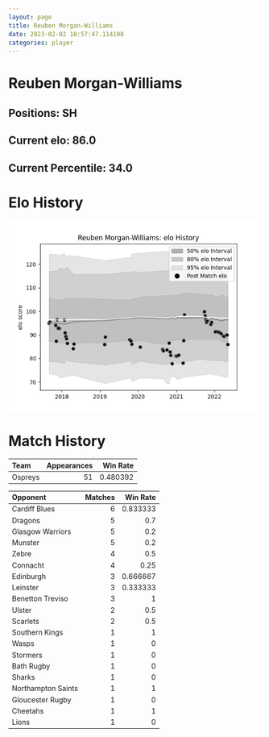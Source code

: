 ```yaml
---  
layout: page  
title: Reuben Morgan-Williams  
date: 2023-02-02 18:57:47.114108  
categories: player  
---
```

# Reuben Morgan-Williams

## Positions: SH

## Current elo: 86.0

## Current Percentile: 34.0

# Elo History


![elo history](history_ReubenMorgan-Williams.png)
# Match History


| Team    |   Appearances |   Win Rate |
|:--------|--------------:|-----------:|
| Ospreys |            51 |   0.480392 |

| Opponent           |   Matches |   Win Rate |
|:-------------------|----------:|-----------:|
| Cardiff Blues      |         6 |   0.833333 |
| Dragons            |         5 |   0.7      |
| Glasgow Warriors   |         5 |   0.2      |
| Munster            |         5 |   0.2      |
| Zebre              |         4 |   0.5      |
| Connacht           |         4 |   0.25     |
| Edinburgh          |         3 |   0.666667 |
| Leinster           |         3 |   0.333333 |
| Benetton Treviso   |         3 |   1        |
| Ulster             |         2 |   0.5      |
| Scarlets           |         2 |   0.5      |
| Southern Kings     |         1 |   1        |
| Wasps              |         1 |   0        |
| Stormers           |         1 |   0        |
| Bath Rugby         |         1 |   0        |
| Sharks             |         1 |   0        |
| Northampton Saints |         1 |   1        |
| Gloucester Rugby   |         1 |   0        |
| Cheetahs           |         1 |   1        |
| Lions              |         1 |   0        |